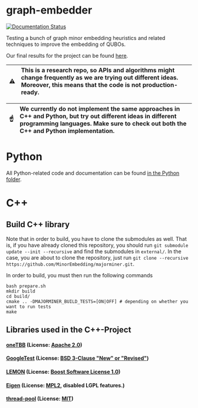 # graph-embedder
[![Documentation Status](https://readthedocs.org/projects/majorminer/badge/?version=latest)](https://majorminer.readthedocs.io/en/latest/?badge=latest)


Testing a bunch of graph minor embedding heuristics and related techniques to improve the embedding of QUBOs.

Our final results for the project can be found [here](doc/Studienarbeit.pdf).



| :warning:    | This is a research repo, so APIs and algorithms might change frequently as we are trying out different ideas. Moreover, this means that the code is not production-ready. |
|---------------|:------------------------|

| :point_up:    | We currently do not implement the same approaches in C++ and Python, but try out different ideas in different programming languages. Make sure to check out both the C++ and Python implementation. |
|---------------|:------------------------|

# Python
All Python-related code and documentation can be found [in the Python folder](python/).

# C++
## Build C++ library
Note that in order to build, you have to clone the submodules as well. That is,
if you have already cloned this repository, you should run ```git submodule update --init --recursive``` and find the submodules in ```external/```.
In the case, you are about to clone the repository, just run ```git clone --recursive https://github.com/MinorEmbedding/majorminer.git```.

In order to build, you must then run the following commands
```
bash prepare.sh
mkdir build
cd build/
cmake .. -DMAJORMINER_BUILD_TESTS=[ON|OFF] # depending on whether you want to run tests
make
```

## Libraries used in the C++-Project
#### [oneTBB](https://github.com/oneapi-src/oneTBB) (License: [Apache 2.0](https://choosealicense.com/licenses/apache-2.0/))
#### [GoogleTest](https://github.com/google/googletest) (License: [BSD 3-Clause "New" or "Revised"](https://choosealicense.com/licenses/bsd-3-clause/))
#### [LEMON](https://lemon.cs.elte.hu/trac/lemon) (License: [Boost Software License 1.0](https://choosealicense.com/licenses/bsl-1.0/))
#### [Eigen](https://eigen.tuxfamily.org/index.php?title=Main_Page) (License: [MPL2](https://choosealicense.com/licenses/mpl-2.0/), disabled LGPL features.)
#### [thread-pool](https://github.com/bshoshany/thread-pool) (License: [MIT](https://choosealicense.com/licenses/mit/))

